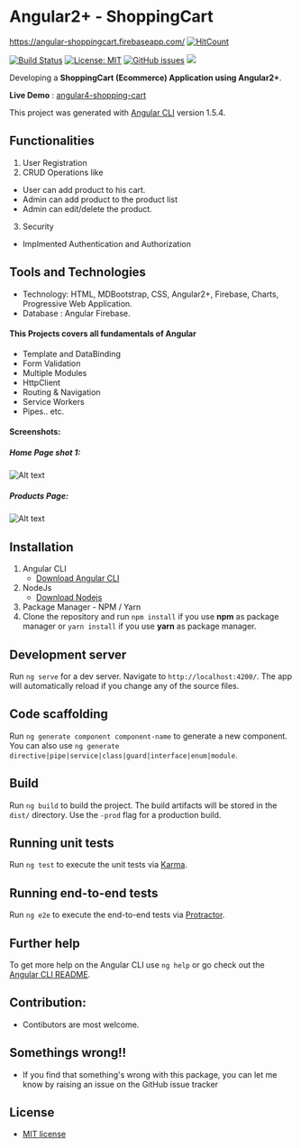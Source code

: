# Angular2+ - ShoppingCart
https://angular-shoppingcart.firebaseapp.com/
 [![HitCount](http://hits.dwyl.io/ikismail/Angular4-ShoppingCart.svg)](http://hits.dwyl.io/ikismail/Angular4-ShoppingCart)

[![Build Status](https://travis-ci.org/ikismail/Angular4-ShoppingCart.svg?branch=master)](https://travis-ci.org/ikismail/Angular4-ShoppingCart)
[![License: MIT](https://img.shields.io/badge/License-MIT-green.svg)](https://github.com/ikismail/Angular4-ShoppingCart/blob/master/LICENSE)
[![GitHub issues](https://img.shields.io/github/issues/ikismail/Angular4-ShoppingCart.svg)](https://github.com/ikismail/Angular4-ShoppingCart/issues)
[![](https://img.shields.io/github/release/ikismail/Angular4-ShoppingCart.svg?style=flat-square)](https://github.com/ikismail/Angular4-ShoppingCart/releases)

Developing a **ShoppingCart (Ecommerce) Application using Angular2+**.

**Live Demo** : [angular4-shopping-cart](https://angular4-shopping-cart.herokuapp.com/)

This project was generated with [Angular CLI](https://github.com/angular/angular-cli) version 1.5.4.

## Functionalities

1.  User Registration
2.  CRUD Operations like

* User can add product to his cart.
* Admin can add product to the product list
* Admin can edit/delete the product.

3.  Security

* Implmented Authentication and Authorization

## Tools and Technologies

* Technology: HTML, MDBootstrap, CSS, Angular2+, Firebase, Charts, Progressive Web Application.
* Database : Angular Firebase.

#### This Projects covers all fundamentals of Angular

* Template and DataBinding
* Form Validation
* Multiple Modules
* HttpClient
* Routing & Navigation
* Service Workers
* Pipes.. etc.

#### Screenshots:

##### Home Page shot 1:

![Alt text](https://github.com/ikismail/Angular4-ShoppingCart/blob/master/screenshots/home.PNG "Home Page")

##### Products Page:

![Alt text](https://github.com/ikismail/Angular4-ShoppingCart/blob/master/screenshots/products.PNG "Home Page")

## Installation

1.  Angular CLI
    * [Download Angular CLI](https://cli.angular.io/)
2.  NodeJs
    * [Download Nodejs](https://nodejs.org/en/download/)
3.  Package Manager - NPM / Yarn
4.  Clone the repository and run `npm install` if you use **npm** as package manager or `yarn install` if you use **yarn** as package manager.

## Development server

Run `ng serve` for a dev server. Navigate to `http://localhost:4200/`. The app will automatically reload if you change any of the source files.

## Code scaffolding

Run `ng generate component component-name` to generate a new component. You can also use `ng generate directive|pipe|service|class|guard|interface|enum|module`.

## Build

Run `ng build` to build the project. The build artifacts will be stored in the `dist/` directory. Use the `-prod` flag for a production build.

## Running unit tests

Run `ng test` to execute the unit tests via [Karma](https://karma-runner.github.io).

## Running end-to-end tests

Run `ng e2e` to execute the end-to-end tests via [Protractor](http://www.protractortest.org/).

## Further help

To get more help on the Angular CLI use `ng help` or go check out the [Angular CLI README](https://github.com/angular/angular-cli/blob/master/README.md).

## Contribution:

* Contibutors are most welcome.

## Somethings wrong!!

* If you find that something's wrong with this package, you can let me know by raising an issue on the GitHub issue tracker

## License

* [MIT license](https://github.com/ikismail/Angular4-ShoppingCart/blob/master/LICENSE)
